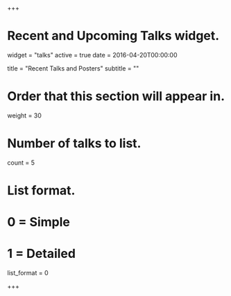 +++
# Recent and Upcoming Talks widget.
widget = "talks"
active = true
date = 2016-04-20T00:00:00

title = "Recent Talks and Posters"
subtitle = ""

# Order that this section will appear in.
weight = 30

# Number of talks to list.
count = 5

# List format.
#   0 = Simple
#   1 = Detailed
list_format = 0

+++

